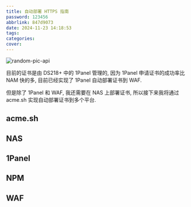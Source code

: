 ```yaml
---
title: 自动部署 HTTPS 指南
password: 123456
abbrlink: 847d9073
date: 2024-11-23 14:18:53
tags:
categories:
cover:
---
```


![random-pic-api](https://cover.dong4j.ink:1024)

目前的证书是由 DS218+ 中的 1Panel 管理的, 因为 1Panel 申请证书的成功率比 NAM 快的多,  目前已经实现了 1Panel 自动部署证书到 WAF. 

但是除了 1Panel 和 WAF, 我还需要在 NAS 上部署证书, 所以接下来我将通过 acme.sh 实现自动部署证书到多个平台.

## acme.sh

## NAS

## 1Panel

## NPM

## WAF

